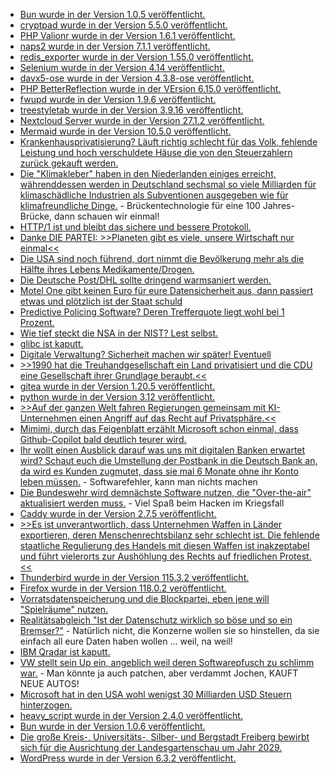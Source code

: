 * [Bun wurde in der Version 1.0.5 veröffentlicht.](https://github.com/oven-sh/bun/releases/tag/bun-v1.0.5)
* [cryptpad wurde in der Version 5.5.0 veröffentlicht.](https://github.com/cryptpad/cryptpad/releases/tag/5.5.0)
* [PHP Valionr wurde in der Version 1.6.1 veröffentlicht.](https://github.com/CuyZ/Valinor/releases/tag/1.6.1)
* [naps2 wurde in der Version 7.1.1 veröffentlicht.](https://github.com/cyanfish/naps2/releases/tag/v7.1.1)
* [redis_exporter wurde in der Version 1.55.0 veröffentlicht.](https://github.com/oliver006/redis_exporter/releases/tag/v1.55.0)
* [Selenium wurde in der Version 4.14 veröffentlicht.](https://github.com/SeleniumHQ/selenium/releases/tag/selenium-4.14.0)
* [davx5-ose wurde in der Version 4.3.8-ose veröffentlicht.](https://github.com/bitfireAT/davx5-ose/releases/tag/v4.3.8-ose)
* [PHP BetterReflection wurde in der VErsion 6.15.0 veröffentlicht.](https://github.com/Roave/BetterReflection/releases/tag/6.15.0)
* [fwupd wurde in der Version 1.9.6 veröffentlicht.](https://github.com/fwupd/fwupd/releases/tag/1.9.6)
* [treestyletab wurde in der Version 3.9.16 veröffentlicht.](https://github.com/piroor/treestyletab/releases/tag/3.9.16)
* [Nextcloud Server wurde in der Version 27.1.2 veröffentlicht.](https://github.com/nextcloud/server/releases/tag/v27.1.2)
* [Mermaid wurde in der Version 10.5.0 veröffentlicht.](https://github.com/mermaid-js/mermaid/releases/tag/v10.5.0)
* [Krankenhausprivatisierung? Läuft richtig schlecht für das Volk, fehlende Leistung und hoch verschuldete Häuse die von den Steuerzahlern zurück gekauft werden.](https://blog.fefe.de/?ts=9bd85157)
* [Die "Klimakleber" haben in den Niederlanden einiges erreicht, währenddessen werden in Deutschland sechsmal so viele Milliarden für klimaschädliche Industrien als Subventionen ausgegeben wie für klimafreundliche Dinge.](https://blog.fefe.de/?ts=9bdb75ce) - Brückentechnologie für eine 100 Jahres-Brücke, dann schauen wir einmal!
* [HTTP/1 ist und bleibt das sichere und bessere Protokoll.](https://blog.fefe.de/?ts=9bdb4a0e)
* [Danke DIE PARTEI: >>Planeten gibt es viele, unsere Wirtschaft nur einmal<<](https://blog.fefe.de/?ts=9bdba017)
* [Die USA sind noch führend, dort nimmt die Bevölkerung mehr als die Hälfte ihres Lebens Medikamente/Drogen.](https://blog.fefe.de/?ts=9bddf831)
* [Die Deutsche Post/DHL sollte dringend warmsaniert werden.](https://blog.fefe.de/?ts=9bdc61cb)
* [Motel One gibt keinen Euro für eure Datensicherheit aus, dann passiert etwas und plötzlich ist der Staat schuld](https://blog.fefe.de/?ts=9bdf89d2)
* [Predictive Policing Software? Deren Trefferquote liegt wohl bei 1 Prozent.](https://blog.fefe.de/?ts=9be38260)
* [Wie tief steckt die NSA in der NIST? Lest selbst.](https://blog.fefe.de/?ts=9be243ca)
* [glibc ist kaputt.](https://blog.fefe.de/?ts=9be2b75a)
* [Digitale Verwaltung? Sicherheit machen wir später! Eventuell](https://netzpolitik.org/2023/registermodernisierung-automatisierung-auf-kosten-der-sicherheit/)
* [>>1990 hat die Treuhandgesellschaft ein Land privatisiert und die CDU eine Gesellschaft ihrer Grundlage beraubt.<<](https://tuxproject.de/blog/2023/10/die-grenze-durch-europa/)
* [gitea wurde in der Version 1.20.5 veröffentlicht.](https://github.com/go-gitea/gitea/releases/tag/v1.20.5)
* [python wurde in der Version 3.12 veröffentlicht.](https://www.phoronix.com/news/Python-3.12-Released)
* [>>Auf der ganzen Welt fahren Regierungen gemeinsam mit KI-Unternehmen einen Angriff auf das Recht auf Privatsphäre.<<](https://netzpolitik.org/2023/signal-chefin-zur-chatkontrolle-die-eu-kann-diesen-rueckschritt-bei-den-menschenrechten-stoppen/)
* [Mimimi, durch das Feigenblatt erzählt Microsoft schon einmal, dass Github-Copilot bald deutlich teurer wird.](http://blog.fefe.de/?ts=9bd9898b)
* [Ihr wollt einen Ausblick darauf was uns mit digitalen Banken erwartet wird? Schaut euch die Umstellung der Postbank in die Deutsch Bank an, da wird es Kunden zugmutet, dass sie mal 6 Monate ohne ihr Konto leben müssen.](https://www.heise.de/news/Postbank-Bundesregierung-will-Problemen-durch-IT-Umstellung-nachgehen-9331470.html) - Softwarefehler, kann man nichts machen
* [Die Bundeswehr wird demnächste Software nutzen, die "Over-the-air" aktualisiert werden muss.](http://blog.fefe.de/?ts=9bd9efd5) - Viel Spaß beim Hacken im Kriegsfall
* [Caddy wurde in der Version 2.7.5 veröffentlicht.](https://github.com/caddyserver/caddy/releases/tag/v2.7.5)
* [>>Es ist unverantwortlich, dass Unternehmen Waffen in Länder exportieren, deren Menschenrechtsbilanz sehr schlecht ist. Die fehlende staatliche Regulierung des Handels mit diesen Waffen ist inakzeptabel und führt vielerorts zur Aushöhlung des Rechts auf friedlichen Protest.<<](https://netzpolitik.org/2023/amnesty-bericht-das-geschaeft-hinter-der-unterdrueckung-von-protesten/)
* [Thunderbird wurde in der Version 115.3.2 veröffentlicht.](https://www.borncity.com/blog/2023/10/12/thunderbird-115-3-2/)
* [Firefox wurde in der Version 118.0.2 veröffentlicht.](https://www.borncity.com/blog/2023/10/12/firefox-118-0-2/)
* [Vorratsdatenspeicherung und die Blockpartei, eben jene will "Spielräume" nutzen.](https://netzpolitik.org/2023/vorratsdatenspeicherung-sachverstaendige-uneins-ueber-sammlung-von-ip-adressen/)
* [Realitätsabgleich "Ist der Datenschutz wirklich so böse und so ein Bremser?"](https://media.ccc.de/v/camp2023-57243-xfilesgdpr) - Natürlich nicht, die Konzerne wollen sie so hinstellen, da sie einfach all eure Daten haben wollen ... weil, na weil!
* [IBM Qradar ist kaputt.](http://blog.fefe.de/?ts=9bd68393)
* [VW stellt sein Up ein, angeblich weil deren Softwarepfusch zu schlimm war.](http://blog.fefe.de/?ts=9bd912ef) - Man könnte ja auch patchen, aber verdammt Jochen, KAUFT NEUE AUTOS!
* [Microsoft hat in den USA wohl wenigst 30 Milliarden USD Steuern hinterzogen.](http://blog.fefe.de/?ts=9bd90c71)
* [heavy_script wurde in der Version 2.4.0 veröffentlicht.](https://github.com/Heavybullets8/heavy_script/releases/tag/v2.4.0)
* [Bun wurde in der Version 1.0.6 veröffentlicht.](https://github.com/oven-sh/bun/releases/tag/bun-v1.0.6)
* [Die große Kreis-, Universitäts-, Silber- und Bergstadt Freiberg bewirbt sich für die Ausrichtung der Landesgartenschau um Jahr 2029.](https://www.mdr.de/nachrichten/sachsen/chemnitz/freiberg/landesgartenschau-bewerbung-oberbuergermeister-altlasten-100.html)
* [WordPress wurde in der Version 6.3.2 veröffentlicht.](https://wordpress.org/news/2023/10/wordpress-6-3-2-maintenance-and-security-release/)
